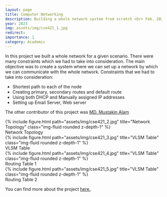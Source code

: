 ```yaml
---
layout: page
title: Computer Networking
description: Building a whole network system from scratch <br> Feb. 2023 – April 2023
year: 2023
img: assets/img/cse421_1.jpg
redirect: 
importance: 1
category: Academic
---
```


In this project we built a whole network for a given scenario. There were many constraints which we had to take into consideration. The main objective was to create a system where we can set up a network by which we can communicate with the whole network. Constraints that we had to take into consideration:
- Shortest path to each of the node
- Creating primary, secondary routes and default route
- Using both DHCP and Manually assigned IP addresses
- Setting up Email Server, Web server

The other contributor of this project was <a href="https://www.linkedin.com/in/mdmustakinalam/">MD. Mustakin Alam</a>

<div class="row">
    <div class="col-sm mt-3 mt-md-0">
        {% include figure.html path="assets/img/cse421_2.jpg" title="Network Topology" class="img-fluid rounded z-depth-1" %}
    </div>
</div>
<div class="caption">
    Network Topology
</div>

<div class="row">
    <div class="col-sm mt-3 mt-md-0">
        {% include figure.html path="assets/img/cse421_3.jpg" title="VLSM Table" class="img-fluid rounded z-depth-1" %}
    </div>
</div>
<div class="caption">
    VLSM Table
</div>

<div class="row">
    <div class="col-sm mt-3 mt-md-0">
        {% include figure.html path="assets/img/cse421_4.jpg" title="VLSM Table" class="img-fluid rounded z-depth-1" %}
    </div>
</div>
<div class="caption">
    Routing Table 1
</div>

<div class="row">
    <div class="col-sm mt-3 mt-md-0">
        {% include figure.html path="assets/img/cse421_5.jpg" title="VLSM Table" class="img-fluid rounded z-depth-1" %}
    </div>
</div>
<div class="caption">
    Routing Table 2
</div>

You can find more about the project <a href="https://github.com/kazimdalwakil/CSE421-Project.git">here.</a>
